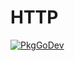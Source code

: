# HTTP

[![PkgGoDev](https://pkg.go.dev/badge/github.com/reinanhs/poc-go-module/exporters/http)](https://pkg.go.dev/github.com/reinanhs/poc-go-module/exporters/stdout/http)